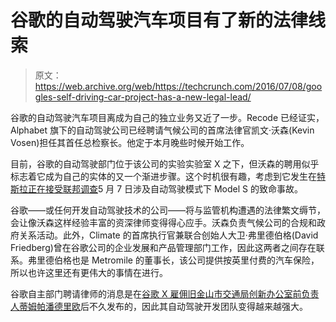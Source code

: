 # 谷歌的自动驾驶汽车项目有了新的法律线索 

> 原文：<https://web.archive.org/web/https://techcrunch.com/2016/07/08/googles-self-driving-car-project-has-a-new-legal-lead/>

谷歌的自动驾驶汽车项目离成为自己的独立业务又近了一步。Recode 已经证实，Alphabet 旗下的自动驾驶公司已经聘请气候公司的首席法律官凯文·沃森(Kevin Vosen)担任其首任总检察长。他定于本月晚些时候开始工作。

目前，谷歌的自动驾驶部门位于该公司的实验实验室 X 之下，但沃森的聘用似乎标志着它成为自己的实体的又一个渐进步骤。这个时机很有趣，考虑到它发生在[特斯拉正在接受联邦调查](https://web.archive.org/web/20221205152532/https://beta.techcrunch.com/2016/06/30/tesla-crash/)5 月 7 日涉及自动驾驶模式下 Model S 的致命事故。

谷歌——或任何开发自动驾驶技术的公司——将与监管机构遭遇的法律繁文缛节，会让像沃森这样经验丰富的资深律师变得得心应手。沃森负责气候公司的合规和政府关系活动。此外，Climate 的首席执行官兼联合创始人大卫·弗里德伯格(David Friedberg)曾在谷歌公司的企业发展和产品管理部门工作，因此这两者之间存在联系。弗里德伯格也是 Metromile 的董事长，该公司提供按英里付费的汽车保险，所以也许这里还有更伟大的事情在进行。

谷歌自主部门聘请律师的消息是在[谷歌 X 雇佣旧金山市交通局创新办公室前负责人蒂姆帕潘德里欧](https://web.archive.org/web/20221205152532/http://www.sfexaminer.com/sf-leader-smart-city-challenge-leaves-sfmta-google-x/)后不久发布的，因此其自动驾驶开发团队变得越来越强大。
